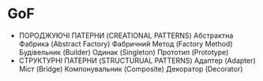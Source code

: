 # GoF
- ПОРОДЖУЮЧІ ПАТЕРНИ (CREATIONAL PATTERNS)
	Абстрактна Фабрика (Abstract Factory)
	Фабричний Метод (Factory Method)
	Будівельник (Builder)
	Одинак (Singleton)
	Прототип (Prototype)
- СТРУКТУРНІ ПАТЕРНИ (STRUCTURUAL PATTERNS)
	Адаптер (Adapter)
	Міст (Bridge)
	Компонувальник (Composite)
	Декоратор (Decorator)